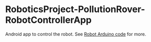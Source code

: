 # RoboticsProject-PollutionRover-RobotControllerApp
Android app to control the robot.
See [Robot Arduino code](https://github.com/jaideepheer/RoboticsProject-PollutionRover-ArduinoRobotCore) for more.

